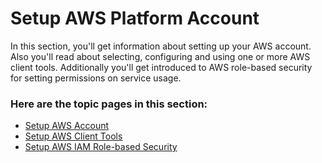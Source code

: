 # Setup AWS Platform Account

In this section, you'll get information about setting up your AWS account.  Also you'll read about selecting, configuring and using one or more AWS client tools.  Additionally you'll get introduced to AWS role-based security for setting permissions on service usage.

### Here are the topic pages in this section:

- [Setup AWS Account](https://github.com/lynnlangit/aws-for-bioinformatics/blob/main/1_Setup_AWS_account-KELLY/1_Setup_AWS_Account.md)
- [Setup AWS Client Tools](https://github.com/lynnlangit/aws-for-bioinformatics/blob/main/1_Setup_AWS_account-KELLY/2_Setup_AWS_client_tools.md)
- [Setup AWS IAM Role-based Security](https://github.com/lynnlangit/aws-for-bioinformatics/blob/main/1_Setup_AWS_account-KELLY/3_Setup_AWS_Role-based_Security.md)


